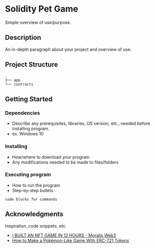 # Solidity Pet Game

Simple overview of use/purpose.

## Description

An in-depth paragraph about your project and overview of use.


## Project Structure
```
.
├── app
└── contracts
```



## Getting Started

### Dependencies

* Describe any prerequisites, libraries, OS version, etc., needed before installing program.
* ex. Windows 10

### Installing

* How/where to download your program
* Any modifications needed to be made to files/folders

### Executing program

* How to run the program
* Step-by-step bullets
```
code blocks for commands
```



## Acknowledgments

Inspiration, code snippets, etc.
* [I BUILT AN NFT GAME IN 12 HOURS - Moralis Web3](https://www.youtube.com/watch?v=_VVqa7zWSxA)
* [How to Make a Pokémon-Like Game With ERC-721 Tokens](https://betterprogramming.pub/how-to-make-a-pok%C3%A9mon-like-game-with-erc-721-tokens-704f2344626)